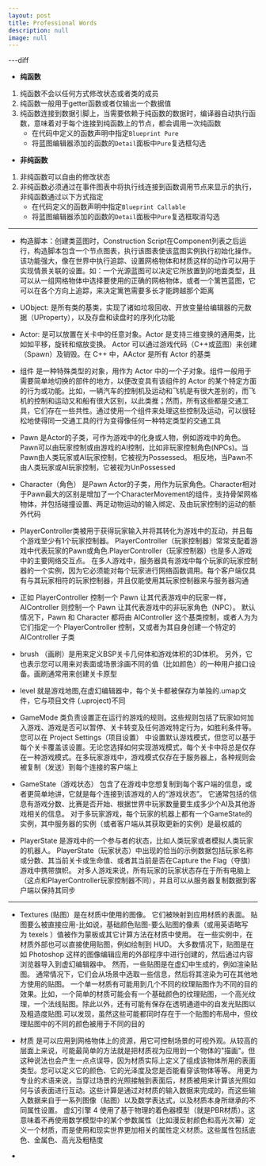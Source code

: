 ```yaml
---
layout: post
title: Professional Words
description: null
image: null
---
```


---diff
 + **纯函数**
1. 纯函数不会以任何方式修改状态或者类的成员
2. 纯函数一般用于getter函数或者仅输出一个数据值
3. 纯函数连接到数据引脚上，当需要依赖于纯函数的数据时，编译器自动执行函数，意味着对于每个连接到纯函数上的节点，都会调用一次纯函数
    - 在代码中定义的函数声明中指定`Blueprint Pure`
    - 将蓝图编辑器添加的函数的`Detail`面板中`Pure`复选框勾选


 - **非纯函数**
1. 非纯函数可以自由的修改状态
2. 非纯函数必须通过在事件图表中将执行线连接到函数调用节点来显示的执行，非纯函数通过以下方式指定
    - 在代码定义的函数声明中指定`Blueprint Callable`
    - 将蓝图编辑器添加的函数的`Detail`面板中`Pure`复选框取消勾选 
---

- 构造脚本：创建类蓝图时，Construction Script在Component列表之后运行，构造脚本包含一个节点图表，执行该图表使该蓝图实例执行初始化操作。该功能强大，像在世界中执行追踪、设置网格物体和材质这样的动作可以用于实现情景关联的设置。如：一个光源蓝图可以决定它所放置到的地面类型，且可以从一组网格物体中选择要使用的正确的网格物体，或者一个篱笆蓝图，它可以在各个方向上追踪，来决定篱笆需要多长才能跨越那个距离

- UObject: 是所有类的基类，实现了诸如垃圾回收、开放变量给编辑器的元数据（UProperty），以及存盘和读盘时的序列化功能

- Actor: 是可以放置在关卡中的任意对象。Actor 是支持三维变换的通用类，比如如平移，旋转和缩放变换。 Actor 可以通过游戏代码（C++或蓝图）来创建（Spawn）及销毁。在 C++ 中，AActor 是所有 Actor 的基类

- 组件 是一种特殊类型的对象，用作为 Actor 中的一个子对象。组件一般用于需要简单地切换的部件的地方，以便改变具有该组件的 Actor 的某个特定方面的行为或功能。比如，一辆汽车的控制机及运动和飞机是有很大差别的，而飞机的控制和运动又和船有很大区别，以此类推；然而，所有这些都是交通工具，它们存在一些共性。通过使用一个组件来处理这些控制及运动，可以很轻松地使得同一交通工具的行为变得像任何一种特定类型的交通工具

- Pawn 是Actor的子类，可作为游戏中的化身或人物，例如游戏中的角色。 Pawn可以由玩家控制或由游戏的AI控制，比如非玩家控制角色(NPCs)。当Pawn由人类玩家或AI玩家控制，它被视为Possessed。 相反地，当Pawn不由人类玩家或AI玩家控制，它被视为UnPossessed

- Character（角色） 是Pawn Actor的子类，用作为玩家角色。Character相对于Pawn最大的区别是增加了一个CharacterMovement的组件，支持骨架网格物体，并包括碰撞设置、两足动物运动的输入绑定、及由玩家控制的运动的额外代码

- PlayerController类被用于获得玩家输入并将其转化为游戏中的互动，并且每个游戏至少有1个玩家控制器。 PlayerController（玩家控制器）常常支配着游戏中代表玩家的Pawn或角色.PlayerController（玩家控制器）也是多人游戏中的主要网络交互点。 在多人游戏中，服务器具有游戏中每个玩家的玩家控制器的一个实例，因为它必须能对每个玩家进行网络函数调用。每个客户端仅具有与其玩家相符的玩家控制器，并且仅能使用其玩家控制器来与服务器沟通

- 正如 PlayerController 控制一个 Pawn 让其代表游戏中的玩家一样，AIController 则控制一个 Pawn 让其代表游戏中的非玩家角色（NPC）。 默认情况下，Pawn 和 Character 都将由 AIController 这个基类控制，或者人为为它们指定一个 PlayerController 控制，又或者为其自身创建一个特定的 AIController 子类

- brush （画刷）是用来定义BSP关卡几何体和游戏体积的3D体积。 另外，它也表示您可以用来对表面或场景涂画不同的值（比如颜色）的一种用户接口设备。画刷通常用来创建关卡原型

- level 就是游戏地图,在虚幻编辑器中，每个关卡都被保存为单独的.umap文件，它与项目文件 (.uproject)不同

- GameMode 类负责设置正在运行的游戏的规则。这些规则包括了玩家如何加入游戏、游戏是否可以暂停、关卡转变及任何游戏特定行为，如胜利条件等。
您可以在 Project Settings（项目设置） 中设置默认游戏模式，但您可以基于每个关卡覆盖该设置。无论您选择如何实现游戏模式，每个关卡中将总是仅存在一种游戏模式。在多玩家游戏中，游戏模式仅存在于服务器上，各种规则会被复制（发送）到每个连接的客户端上

- GameState（游戏状态） 包含了在游戏中您想复制到每个客户端的信息，或者更简单地讲，它就是每个连接到该游戏的人的“游戏状态”。
它通常包括的信息有游戏分数、比赛是否开始、根据世界中玩家数量要生成多少个AI及其他游戏相关的信息。
对于多玩家游戏，每个玩家的机器上都有一个GameState的实例，其中服务器的实例（或者客户端从其获取更新的实例）是最权威的

- PlayerState 是游戏中的一个参与者的状态，比如人类玩家或者模拟人类玩家的机器人。 
PlayerState（玩家状态）中出现的恰当的示例数据包括玩家名称或分数、其当前关卡或生命值、或者其当前是否在Capture the Flag（夺旗）游戏中携带旗帜。
对多人游戏来说，所有玩家的玩家状态存在于所有电脑上（这点和PlayerController玩家控制器不同），并且可以从服务器复制数据到客户端以保持其同步

---

- Textures (贴图）是在材质中使用的图像。 它们被映射到应用材质的表面。 贴图要么被直接应用-比如说，基础颜色贴图-要么贴图的像素（或用英语略写为 texels ）值被作为蒙板或其它计算方法在材质中使用。 在一些实例中，在材质外部也可以直接使用贴图，例如绘制到 HUD。 大多数情况下，贴图是在如 Photoshop 这样的图像编辑应用的外部程序中进行创建的，然后通过内容浏览器导入到虚幻编辑器中。 然而，一些贴图是在虚幻中生成的，例如渲染贴图。 通常情况下，它们会从场景中选取一些信息，然后将其渲染为可在其他地方使用的贴图。
一个单一材质有可能用到几个不同的纹理贴图作为不同的目的效果。比如，一个简单的材质可能会有一个基础颜色的纹理贴图，一个高光纹理，一个法线贴图。除此以外，还有可能有保存在透明通道中的自发光贴图以及粗造度贴图.可以发现，虽然这些可能都同时存在于一个贴图的布局中，但纹理贴图中的不同的颜色被用于不同的目的

- 材质 是可以应用到网格物体上的资源，用它可控制场景的可视外观。从较高的层面上来说，可能最简单的方法就是把材质视为应用到一个物体的"描画"。但这种说法也会产生一点点误导，因为材质实际上定义了组成该物体所用的表面类型。您可以定义它的颜色、它的光泽度及您是否能看穿该物体等等。
用更为专业的术语来说，当穿过场景的光照接触到表面后，材质被用来计算该光照如何与该表面进行互动。这些计算是通过对材质的输入数据来完成的，而这些输入数据来自于一系列图像（贴图）以及数学表达式，以及材质本身所继承的不同属性设置。
虚幻引擎 4 使用了基于物理的着色器模型（就是PBR材质）。这意味着不再使用数学模型中的某个参数属性（比如漫反射颜色和高光次幂）定义一个材质，而是使用和现实世界更加相关的属性定义材质。这些属性包括底色、金属色、高光及粗糙度

- 
